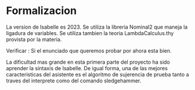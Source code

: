 # Formalizacion

La version de Isabelle es 2023.
Se utiliza la libreria Nominal2 que maneja la ligadura de variables.
Se utiliza tambien la teoria LambdaCalculus.thy provista por la materia.

Verificar : Si el enunciado que queremos probar por ahora esta bien.

La dificultad mas grande en esta primera parte del proyecto ha sido aprender la sintaxis de Isabelle. De igual forma, una de las mejores caracteristicas del asistente es el algoritmo de sujerencia de prueba tanto a traves del interprete como del comando sledgehammer.

